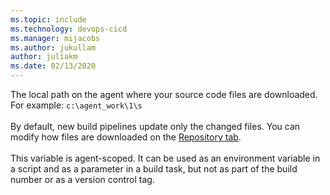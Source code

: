 ```yaml
---
ms.topic: include
ms.technology: devops-cicd
ms.manager: mijacobs
ms.author: jukullam
author: juliakm
ms.date: 02/13/2020
---
```


The local path on the agent where your source code files are downloaded. For example: `c:\agent_work\1\s`<br /><br />By default, new build pipelines update only the changed files. You can modify how files are downloaded on the [Repository tab](/azure/devops/pipelines/repos/index).
<br/><br/>
This variable is agent-scoped. It can be used as an environment variable in a script and as a parameter in a build task, but not as part of the build number or as a version control tag.
